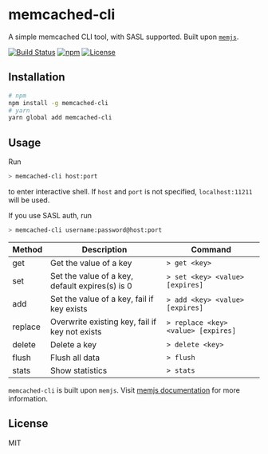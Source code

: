 # memcached-cli

A simple memcached CLI tool, with SASL supported. Built upon [`memjs`](https://github.com/alevy/memjs).

[![Build Status](https://travis-ci.org/pd4d10/memcached-cli.svg?branch=master)](https://travis-ci.org/pd4d10/memcached-cli)
[![npm](https://img.shields.io/npm/v/memcached-cli.svg)](https://www.npmjs.com/package/memcached-cli)
[![License](https://img.shields.io/npm/l/memcached-cli.svg)](https://www.npmjs.com/package/memcached-cli)

## Installation

```sh
# npm
npm install -g memcached-cli
# yarn
yarn global add memcached-cli
```

## Usage

Run

```sh
> memcached-cli host:port
```

to enter interactive shell. If `host` and `port` is not specified, `localhost:11211` will be used.

If you use SASL auth, run

```sh
> memcached-cli username:password@host:port
```

Method | Description | Command
---|---|---
get | Get the value of a key | `> get <key>`
set | Set the value of a key, default expires(s) is 0 | `> set <key> <value> [expires]`
add | Set the value of a key, fail if key exists | `> add <key> <value> [expires]`
replace | Overwrite existing key, fail if key not exists | `> replace <key> <value> [expires]`
delete | Delete a key | `> delete <key>`
flush | Flush all data | `> flush`
stats | Show statistics | `> stats`

`memcached-cli` is built upon `memjs`. Visit [memjs documentation](http://alevy.github.io/memjs/) for more information.

## License

MIT
